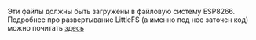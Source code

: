 Эти файлы должны быть загружены в файловую систему ESP8266. 
Подробнее про развертывание LittleFS (а именно под нее заточен код)
можно почитать [здесь](https://microcontrollerslab.com/littlefs-introduction-install-esp8266-nodemcu-filesystem-uploader-arduino/) 
